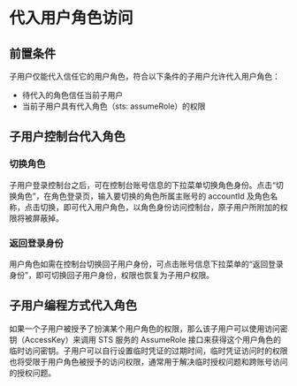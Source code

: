 # 代入用户角色访问

## 前置条件

子用户仅能代入信任它的用户角色，符合以下条件的子用户允许代入用户角色：

- 待代入的角色信任当前子用户
- 当前子用户具有代入角色（sts: assumeRole）的权限

## 子用户控制台代入角色

### 切换角色

子用户登录控制台之后，可在控制台账号信息的下拉菜单切换角色身份。点击“切换角色”，在角色登录页，输入要切换的角色所属主账号的 accountId 及角色名称，点击切换，即可代入用户角色，以角色身份访问控制台，原子用户所附加的权限将被屏蔽掉。

### 返回登录身份

用户角色如需在控制台切换回子用户身份，可点击账号信息下拉菜单的“返回登录身份”，即可切换回子用户身份，权限也恢复为子用户权限。

## 子用户编程方式代入角色

如果一个子用户被授予了扮演某个用户角色的权限，那么该子用户可以使用访问密钥（AccessKey）来调用 STS 服务的 AssumeRole 接口来获得这个用户角色的临时访问密钥。子用户可以自行设置临时凭证的过期时间，临时凭证访问时的权限也将受限于用户角色被授予的访问权限，通常用于解决临时授权问题和跨账号访问的授权问题。

